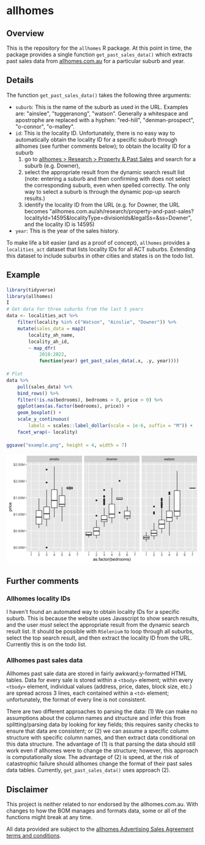 # allhomes

## Overview

This is the repository for the `allhomes` R package. At this point in time, the package provides a single function `get_past_sales_data()` which extracts past sales data from [allhomes.com.au](allhomes.com.au) for a particular suburb and year.

## Details

The function `get_past_sales_data()` takes the following three arguments:

- `suburb`: This is the name of the suburb as used in the URL. Examples are: "ainslee", "tuggeranong", "watson". Generally a whitespace and apostrophe are replaced with a hyphen: "red-hill", "denman-prospect", "o-connor", "o-malley".
- `id`: This is the locality ID. Unfortunately, there is no easy way to automatically obtain the locality ID for a specific suburb through allhomes (see further comments below); to obtain the locality ID for a suburb
    1. go to [allhomes > Research > Property & Past Sales](https://www.allhomes.com.au/ah/research/property-and-past-sales) and search for a suburb (e.g. Downer),
    2. select the appropriate result from the dynamic search result list (note: entering a suburb and then confirming with <Enter> does not select the corresponding suburb, even when spelled correctly. The only way to select a suburb is through the dynamic pop-up search results.)
    3. identify the locality ID from the URL (e.g. for Downer, the URL becomes "allhomes.com.au/ah/research/property-and-past-sales?localityId=14595&localityType=divisionIds&legalSs=&ss=Downer", and the locality ID is 14595)
- `year`: This is the year of the sales history.

To make life a bit easier (and as a proof of concept), `allhomes` provides a `localities_act` dataset that lists locality IDs for all ACT suburbs. Extending this dataset to include suburbs in other cities and states is on the todo list.

## Example

```r
library(tidyverse)
library(allhomes)
Í
# Get data for three suburbs from the last 5 years 
data <- localities_act %>%
    filter(locality %in% c("Watson", "Ainslie", "Downer")) %>%
    mutate(sales_data = map2(
        locality_ah_name,
        locality_ah_id,
        ~ map_dfr(
            2018:2022,
            function(year) get_past_sales_data(.x, .y, year))))

# Plot
data %>%
    pull(sales_data) %>%
    bind_rows() %>%
    filter(!is.na(bedrooms), bedrooms > 0, price > 0) %>%
    ggplot(aes(as.factor(bedrooms), price)) +
    geom_boxplot() +
    scale_y_continuous(
        labels = scales::label_dollar(scale = 1e-6, suffix = "M")) +
    facet_wrap(~ locality)

ggsave("example.png", height = 4, width = 7)
```

![](example.png)


## Further comments

### Allhomes locality IDs

I haven't found an automated way to obtain locality IDs for a specific suburb. This is because the website uses Javascript to show search results, and the user *must* select the appropriate result from the dynamic search result list. It should be possible with `RSelenium` to loop through all suburbs, select the top search result, and then extract the locality ID from the URL. Currently this is on the todo list.

### Allhomes past sales data

Allhomes past sale data are stored in fairly awkward;y-formatted HTML tables. Data for every sale is stored within a `<tbody>` element; within every `<tbody>` element, individual values (address, price, dates, block size, etc.) are spread across 3 lines, each contained within a `<td>` element; unfortunately, the format of every line is not consistent.

There are two different approaches to parsing the data: (1) We can make no assumptions about the column names and structure and infer this from splitting/parsing data by looking for key fields; this requires sanity checks to ensure that data are consistent; or (2) we can assume a specific column structure with specific column names, and then extract data conditional on this data structure. The advantage of (1) is that parsing the data should still work even if allhomes were to change the structure; however, this approach is computationally slow. The advantage of (2) is speed, at the risk of catastrophic failure should allhomes change the format of their past sales data tables. Currently, `get_past_sales_data()` uses approach (2).


## Disclaimer

This project is neither related to nor endorsed by the allhomes.com.au. With changes to how the BOM manages and formats data, some or all of the functions might break at any time.

All data provided are subject to the [allhomes Advertising Sales Agreement terms and conditions](https://www.allhomes.com.au/ah/advertising-terms/).
